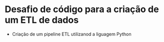 # Desafio de código para a criação de um ETL de dados

- Criação de um pipeline ETL utilizanod a liguagem Python 
